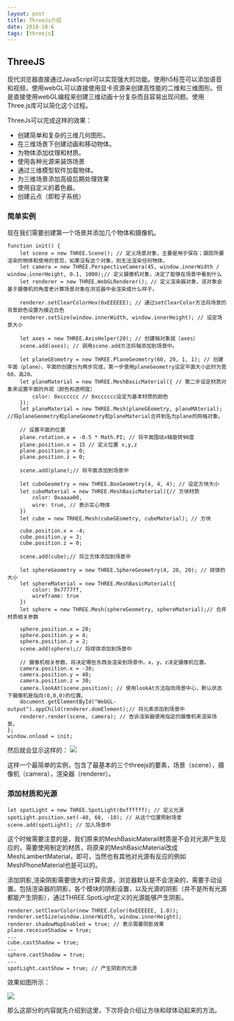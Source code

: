 ```yaml
---
layout: post
title: ThreeJs介绍
date: 2018-10-6
tags: [threejs]
---
```


## ThreeJS

现代浏览器直接通过JavaScript可以实现强大的功能。使用h5标签可以添加语音和视频，使用webGL可以直接使用显卡资源来创建高性能的二维和三维图形。但是直接使用webGL编程来创建三维动画十分复杂而且容易出现问题。使用Three.js库可以简化这个过程。

ThreeJs可以完成这样的效果：

- 创建简单和复杂的三维几何图形。
- 在三维场景下创建动画和移动物体。
- 为物体添加纹理和材质。
- 使用各种光源来装饰场景
- 通过三维模型软件加载物体。
- 为三维场景添加高级后期处理效果
- 使用自定义的着色器。
- 创建云点（即粒子系统）

### 简单实例

现在我们需要创建第一个场景并添加几个物体和摄像机。

    function init() {
        let scene = new THREE.Scene(); // 定义场景对象，主要是用于保存；跟踪所要渲染的物体和使用的官员，如果没有这个对象，则无法渲染任何物体。
        let camera = new THREE.PerspectiveCamera(45, window.innerWidth / window.innerHeight, 0.1, 1000);// 定义摄像机对象，决定了能够在场景中看到什么
        let renderer = new THREE.WebGLRenderer(); // 定义渲染器对象，该对象会基于摄像机的角度老计算场景对象在浏览器中会渲染成什么样子。
        
        renderer.setClearColorHex(0xEEEEEE); // 通过setClearColor方法将场景的背景颜色设置为接近白色
        renderer.setSize(window.innerWidth, window.innerHeight); // 设定场景大小
        
        let axes = new THREE.AxisHelper(20); // 创建轴对象就（axes）
        scene.add(axes); // 调用scene.add方法将轴添加到场景中。

        let planeGEometry = new THREE.PlaneGeometry(60, 20, 1, 1); // 创建平面（plane），平面的创建分为两步完成，第一步使用planeGeometry设定平面大小此时为宽60，高20。
        let planeMaterial = new THREE.MeshBasicMaterial({ // 第二步设定材质对象来设置平面的外观（颜色和透明度）
            color: 0xcccccc // 0xcccccc设定为基本材质的颜色
        });
        let planeMaterial = new THREE.Mesh(planeGEometry, planeMAterial); //将planeGeometry和planeGeometry和planeMaterial合并到名为plane的网格对象。

        // 设置平面的位置
        plane.rotation.x = -0.5 * Math.PI; // 将平面围绕x轴旋转90度
        plane.position.x = 15 // 定义位置 x,y,z
        plane.position.y = 0;
        plane.position.z = 0;

        scene.add(plane);// 将平面添加到场景中

        let cubeGeometry = new THREE.BoxGeometry(4, 4, 4); // 设定方块大小
        let cubeMaterial = new THREE.MeshBasicMaterial({// 方块材质
            color: 0xaaaa00,
            wire: true, // 表示实心物体
        })
        let cube = new TRHEE.Mesh(cubeGEometry, cubeMaterial); // 方块

        cube.position.x = -4;
        cube.position.y = 3;
        cube.position.z = 0;

        scene.add(cube);// 将立方体添加到场景中

        let sphereGeometry = new THREE.SphereGeometry(4, 20, 20); // 球体的大小
        let sphereMaterial = new THREE.MeshBasicMaterial({ 
            color: 0x7777ff,
            wireframe: true
        })
        let sphere = new THREE.Mesh(sphereGeometry, sphereMaterial);// 合并材质相关参数

        sphere.position.x = 20;
        sphere.position.y = 4;
        sphere.position.z = 2;
        scene.add(sphere);// 将球体添加到场景中

        // 摄像机相关参数，将决定哪些东西会渲染到场景中。x，y，z决定摄像机位置。
        camera.position.x = -30;
        camera.position.y = 40;
        camera.position.z = 30;
        camera.lookAt(scene.position); // 使用lookAt方法指向场景中心，默认状态下摄像机是指向(0,0,0)的位置。
        document.getElementById("WebGL-output").appChild(renderer.domElement);// 将元素添加到场景中
        renderer.render(scene, camera); // 告诉渲染器使用指定的摄像机来渲染场景。
    };
    window.onload = init;

然后就会显示这样的：
<img src="http://ovk2ylefr.bkt.clouddn.com/three1.png">

这样一个最简单的实例，包含了最基本的三个threejs的要素，场景（scene），摄像机（camera），渲染器（renderer）。

### 添加材质和光源

    let spotLight = new THREE.SpotLight(0xffffff); // 定义光源
    spotLight.position.set(-40, 60, -10); // 从这个位置照射场景
    scene.add(spotLight); // 加入场景中

这个时候需要注意的是，我们原来的MeshBasicMaterail材质是不会对光源产生反应的，需要使用制定的材质，将原来的MeshBasicMaterial改成MeshLambertMaterial，即可，当然也有其他对光源有反应的例如MeshPhoneMaterial也是可以的。

添加阴影,渲染阴影需要很大的计算资源，浏览器默认是不会渲染的，需要手动设置。包括渲染器的阴影，各个模块的阴影设置，以及光源的阴影（并不是所有光源都能产生阴影），通过THREE.SpotLight定义的光源能够产生阴影。

    renderer.setClearColor(new THREE.Color(0xEEEEEE, 1.0));
    renderer.setSize(window.innerWidth, window.innerHeight); 
    renderer.shadowMapEnabled = true; // 表示需要阴影效果
    plane.receiveShadow = true;
    ...
    cube.castShadow = true;
    ...
    sphere.castShadow = true;
    ...
    spotLight.castShow = true; // 产生阴影的光源

效果如图所示：

<img src="http://ovk2ylefr.bkt.clouddn.com/three2.png">

那么这部分的内容就先介绍到这里，下次将会介绍让方块和球体动起来的方法。